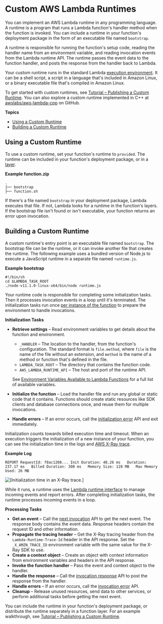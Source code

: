 # Custom AWS Lambda Runtimes<a name="runtimes-custom"></a>

You can implement an AWS Lambda runtime in any programming language\. A runtime is a program that runs a Lambda function's handler method when the function is invoked\. You can include a runtime in your function's deployment package in the form of an executable file named `bootstrap`\.

A runtime is responsible for running the function's setup code, reading the handler name from an environment variable, and reading invocation events from the Lambda runtime API\. The runtime passes the event data to the function handler, and posts the response from the handler back to Lambda\.

Your custom runtime runs in the standard Lambda [execution environment](current-supported-versions.md)\. It can be a shell script, a script in a language that's included in Amazon Linux, or a binary executable file that's compiled in Amazon Linux\.

To get started with custom runtimes, see [Tutorial – Publishing a Custom Runtime](runtimes-walkthrough.md)\. You can also explore a custom runtime implemented in C\+\+ at [awslabs/aws\-lambda\-cpp](https://github.com/awslabs/aws-lambda-cpp) on GitHub\.

**Topics**
+ [Using a Custom Runtime](#runtimes-custom-use)
+ [Building a Custom Runtime](#runtimes-custom-build)

## Using a Custom Runtime<a name="runtimes-custom-use"></a>

To use a custom runtime, set your function's runtime to `provided`\. The runtime can be included in your function's deployment package, or in a [layer](configuration-layers.md)\.

**Example function\.zip**  

```
.
├── bootstrap
├── function.sh
```

If there's a file named `bootstrap` in your deployment package, Lambda executes that file\. If not, Lambda looks for a runtime in the function's layers\. If the bootstrap file isn't found or isn't executable, your function returns an error upon invocation\.

## Building a Custom Runtime<a name="runtimes-custom-build"></a>

A custom runtime's entry point is an executable file named `bootstrap`\. The bootstrap file can be the runtime, or it can invoke another file that creates the runtime\. The following example uses a bundled version of Node\.js to execute a JavaScript runtime in a separate file named `runtime.js`\.

**Example bootstrap**  

```
#!/bin/sh
cd $LAMBDA_TASK_ROOT
./node-v11.1.0-linux-x64/bin/node runtime.js
```

Your runtime code is responsible for completing some initialization tasks\. Then it processes invocation events in a loop until it's terminated\. The initialization tasks run once [per instance of the function](running-lambda-code.md) to prepare the environment to handle invocations\.

**Initialization Tasks**
+ **Retrieve settings** – Read environment variables to get details about the function and environment\.
  + `_HANDLER` – The location to the handler, from the function's configuration\. The standard format is `file.method`, where `file` is the name of the file without an extension, and `method` is the name of a method or function that's defined in the file\.
  + `LAMBDA_TASK_ROOT` – The directory that contains the function code\.
  + `AWS_LAMBDA_RUNTIME_API` – The host and port of the runtime API\.

  See [Environment Variables Available to Lambda Functions](current-supported-versions.md#lambda-environment-variables) for a full list of available variables\.
+ **Initialize the function** – Load the handler file and run any global or static code that it contains\. Functions should create static resources like SDK clients and database connections once, and reuse them for multiple invocations\.
+ **Handle errors** – If an error occurs, call the [initialization error](runtimes-api.md#runtimes-api-initerror) API and exit immediately\.

Initialization counts towards billed execution time and timeout\. When an execution triggers the initialization of a new instance of your function, you can see the initialization time in the logs and [AWS X\-Ray trace](lambda-x-ray.md)\.

**Example Log**  

```
REPORT RequestId: f8ac1208... Init Duration: 48.26 ms   Duration: 237.17 ms   Billed Duration: 300 ms   Memory Size: 128 MB   Max Memory Used: 26 MB
```

![\[Initialization time in an X-Ray trace.\]](http://docs.aws.amazon.com/lambda/latest/dg/images/runtimes-custom-init.png)

While it runs, a runtime uses the [Lambda runtime interface](runtimes-api.md) to manage incoming events and report errors\. After completing initialization tasks, the runtime processes incoming events in a loop\.

**Processing Tasks**
+ **Get an event** – Call the [next invocation](runtimes-api.md#runtimes-api-next) API to get the next event\. The response body contains the event data\. Response headers contain the request ID and other information\.
+ **Propagate the tracing header** – Get the X\-Ray tracing header from the `Lambda-Runtime-Trace-Id` header in the API response\. Set the `_X_AMZN_TRACE_ID` environment variable with the same value for the X\-Ray SDK to use\.
+ **Create a context object** – Create an object with context information from environment variables and headers in the API response\.
+ **Invoke the function handler** – Pass the event and context object to the handler\.
+ **Handle the response** – Call the [invocation response](runtimes-api.md#runtimes-api-response) API to post the response from the handler\.
+ **Handle errors** – If an error occurs, call the [invocation error](runtimes-api.md#runtimes-api-invokeerror) API\.
+ **Cleanup** – Release unused resources, send data to other services, or perform additional tasks before getting the next event\.

You can include the runtime in your function's deployment package, or distribute the runtime separately in a function layer\. For an example walkthrough, see [Tutorial – Publishing a Custom Runtime](runtimes-walkthrough.md)\.